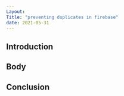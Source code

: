 ```yaml
---
Layout:
Title: "preventing duplicates in firebase"
date: 2021-05-31
---
```


## Introduction

## Body

## Conclusion
